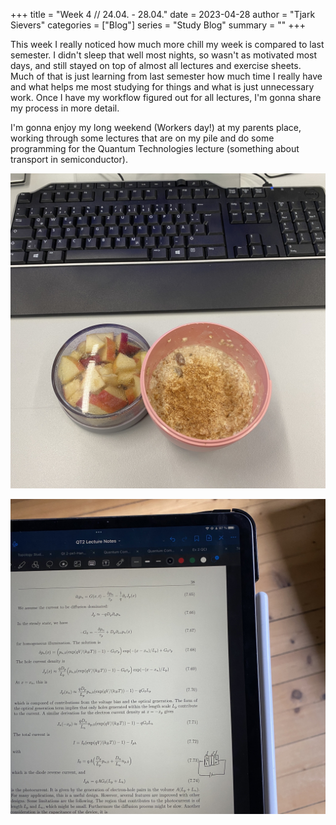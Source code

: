 +++
title = "Week 4 // 24.04. - 28.04."
date = 2023-04-28
author = "Tjark Sievers"
categories = ["Blog"]
series = "Study Blog"
summary = ""
+++

This week I really noticed how much more chill my week is compared to last semester. I didn't sleep that well most nights, so wasn't as motivated most days, and still stayed on top of almost all lectures and exercise sheets. Much of that is just learning from last semester how much time I really have and what helps me most studying for things and what is just unnecessary work. Once I have my workflow figured out for all lectures, I'm gonna share my process in more detail.

I'm gonna enjoy my long weekend (Workers day!) at my parents place, working through some lectures that are on my pile and do some programming for the Quantum Technologies lecture (something about transport in semiconductor).

![image](studyblog_1.jpg)

![image](studyblog_2.jpg)
